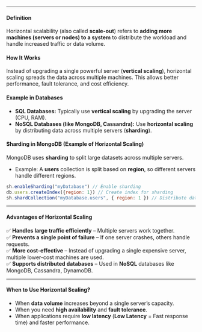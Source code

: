 
---
#### **Definition**

Horizontal scalability (also called **scale-out**) refers to **adding more machines (servers or nodes) to a system** to distribute the workload and handle increased traffic or data volume.

#### **How It Works**

Instead of upgrading a single powerful server (**vertical scaling**), horizontal scaling spreads the data across multiple machines. This allows better performance, fault tolerance, and cost efficiency.

#### **Example in Databases**

- **SQL Databases:** Typically use **vertical scaling** by upgrading the server (CPU, RAM).
- **NoSQL Databases (like MongoDB, Cassandra):** Use **horizontal scaling** by distributing data across multiple servers (**sharding**).

#### **Sharding in MongoDB (Example of Horizontal Scaling)**

MongoDB uses **sharding** to split large datasets across multiple servers.

- Example: A **users** collection is split based on **region**, so different servers handle different regions.

```js
sh.enableSharding("myDatabase") // Enable sharding
db.users.createIndex({region: 1}) // Create index for sharding
sh.shardCollection("myDatabase.users", { region: 1 }) // Distribute data
```

---
#### **Advantages of Horizontal Scaling**

✅ **Handles large traffic efficiently** – Multiple servers work together.  
✅ **Prevents a single point of failure** – If one server crashes, others handle requests.  
✅ **More cost-effective** – Instead of upgrading a single expensive server, multiple lower-cost machines are used.  
✅ **Supports distributed databases** – Used in **NoSQL** databases like MongoDB, Cassandra, DynamoDB.

---
#### **When to Use Horizontal Scaling?**

- When **data volume** increases beyond a single server’s capacity.
- When you need **high availability** and **fault tolerance**.
- When applications require **low latency** (**Low Latency** = Fast response time) and faster performance.

